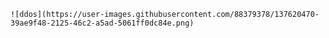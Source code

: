 `
![ddos](https://user-images.githubusercontent.com/88379378/137620470-39ae9f48-2125-46c2-a5ad-5061ff0dc84e.png)
`
